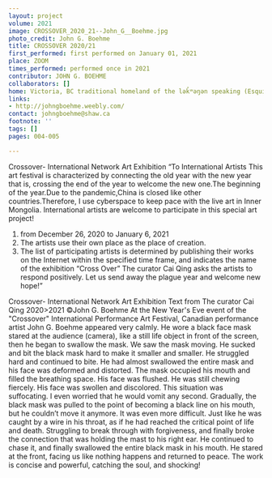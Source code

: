 ```yaml
---
layout: project
volume: 2021
image: CROSSOVER_2020_21--John_G__Boehme.jpg
photo_credit: John G. Boehme
title: CROSSOVER 2020/21
first_performed: first performed on January 01, 2021
place: ZOOM
times_performed: performed once in 2021
contributor: JOHN G. BOEHME
collaborators: []
home: Victoria, BC traditional homeland of the lək̓ʷəŋən speaking (Esquimalt & Songhees)
links:
- http://johngboehme.weebly.com/
contact: johngboehme@shaw.ca
footnote: ''
tags: []
pages: 004-005

---
```


Crossover- International Network Art Exhibition 
“To International Artists 
This art festival is characterized by connecting the old year with the new year that is, crossing the end of the year to welcome the new one.The beginning of the year.Due to the pandemic,China is closed like other countries.Therefore, I use cyberspace to keep pace with the live art in Inner Mongolia. International artists are welcome to participate in this special art project! 
1. from December 26, 2020 to January 6, 2021 
2. The artists use their own place as the place of creation. 
3. The list of participating artists is determined by publishing their works on the Internet within the specified time frame, and indicates the name of the exhibition “Cross Over” 
The curator Cai Qing asks the artists to respond positively. Let us send away the plague year and welcome new hope!”

Crossover- International Network Art Exhibition 
Text from The curator Cai Qing 
2020>2021 ©John G. Boehme
At the New Year's Eve event of the "Crossover" International Performance Art Festival, Canadian performance artist John G. Boehme appeared very calmly. He wore a black face mask stared at the audience (camera), like a still life object in front of the screen, then he began to swallow the mask. We saw the mask moving. He sucked and bit the black mask hard to make it smaller and smaller. He struggled hard and continued to bite. He had almost swallowed the entire mask and his face was deformed and distorted. The mask occupied his mouth and filled the breathing space. His face was flushed. He was still chewing fiercely. His face was swollen and discolored. This situation was suffocating. I even worried that he would vomit any second. Gradually, the black mask was pulled to the point of becoming a black line on his mouth, but he couldn’t move it anymore. It was even more difficult. Just like he was caught by a wire in his throat, as if he had reached the critical point of life and death. Struggling to break through with forgiveness, and finally broke the connection that was holding the mast to his right ear. He continued to chase it, and finally swallowed the entire black mask in his mouth. He stared at the front, facing us like nothing happens and returned to peace. The work is concise and powerful, catching the soul, and shocking!
